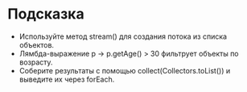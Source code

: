 # Подсказка

- Используйте метод stream() для создания потока из списка объектов.
- Лямбда-выражение p -> p.getAge() > 30 фильтрует объекты по возрасту.
- Соберите результаты с помощью collect(Collectors.toList()) и выведите их через forEach.
